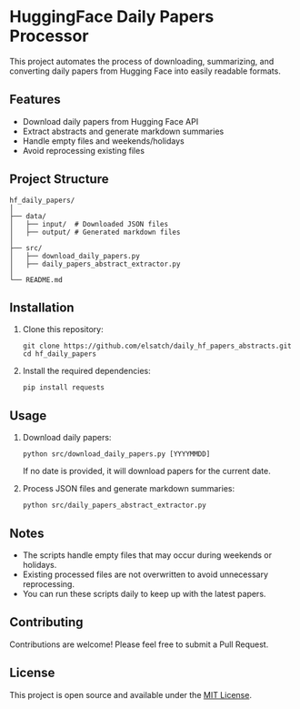 # HuggingFace Daily Papers Processor

This project automates the process of downloading, summarizing, and converting daily papers from Hugging Face into easily readable formats.

## Features

- Download daily papers from Hugging Face API
- Extract abstracts and generate markdown summaries
- Handle empty files and weekends/holidays
- Avoid reprocessing existing files

## Project Structure

```
hf_daily_papers/
│
├── data/
│   ├── input/  # Downloaded JSON files
│   ├── output/ # Generated markdown files
│
├── src/
│   ├── download_daily_papers.py
│   ├── daily_papers_abstract_extractor.py
│
└── README.md
```

## Installation

1. Clone this repository:

   ```
   git clone https://github.com/elsatch/daily_hf_papers_abstracts.git
   cd hf_daily_papers
   ```

2. Install the required dependencies:

   ```
   pip install requests
   ```

## Usage

1. Download daily papers:
   ```
   python src/download_daily_papers.py [YYYYMMDD]
   ```
   If no date is provided, it will download papers for the current date.

2. Process JSON files and generate markdown summaries:
   ```
   python src/daily_papers_abstract_extractor.py
   ```


## Notes

- The scripts handle empty files that may occur during weekends or holidays.
- Existing processed files are not overwritten to avoid unnecessary reprocessing.
- You can run these scripts daily to keep up with the latest papers.

## Contributing

Contributions are welcome! Please feel free to submit a Pull Request.

## License

This project is open source and available under the [MIT License](https://choosealicense.com/licenses/mit/).
